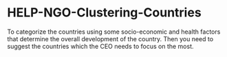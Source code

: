# HELP-NGO-Clustering-Countries
To categorize the countries using some socio-economic and health factors that determine the overall development of the country. Then you need to suggest the countries which the CEO needs to focus on the most.
